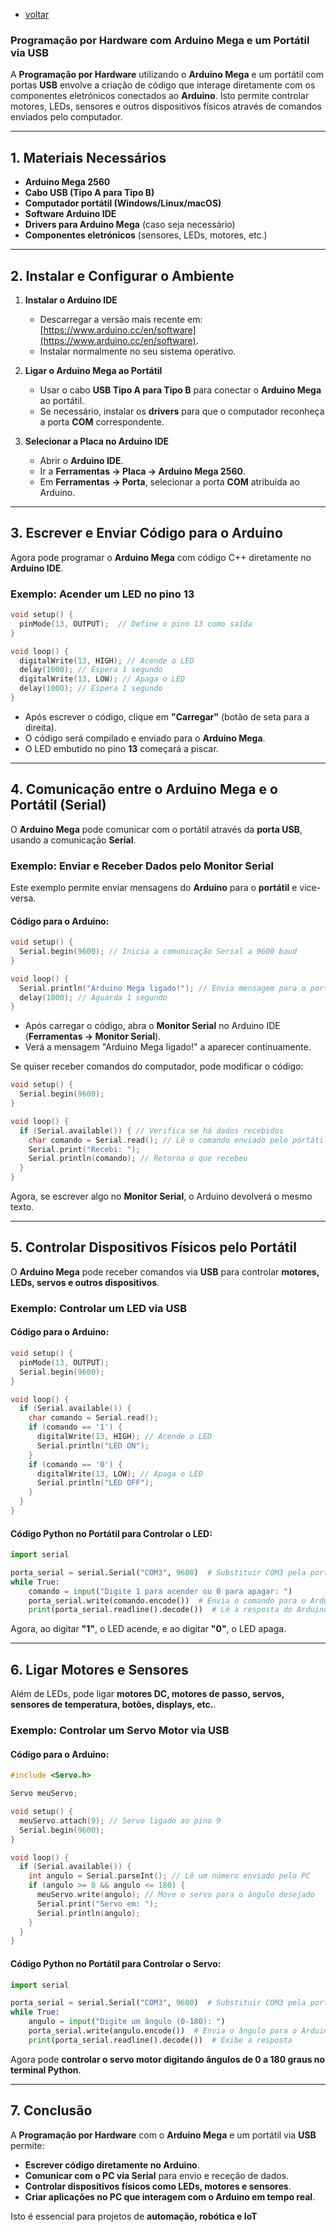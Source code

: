 - [voltar](https://github.com/0joseDark/minha-linguagem-programacao/blob/main/README.md)
### Programação por Hardware com Arduino Mega e um Portátil via USB

A **Programação por Hardware** utilizando o **Arduino Mega** e um portátil com portas **USB** envolve a criação de código que interage diretamente com os componentes eletrónicos conectados ao **Arduino**. Isto permite controlar motores, LEDs, sensores e outros dispositivos físicos através de comandos enviados pelo computador.

---

## 1. **Materiais Necessários**
- **Arduino Mega 2560**
- **Cabo USB (Tipo A para Tipo B)**
- **Computador portátil (Windows/Linux/macOS)**
- **Software Arduino IDE**
- **Drivers para Arduino Mega** (caso seja necessário)
- **Componentes eletrónicos** (sensores, LEDs, motores, etc.)

---

## 2. **Instalar e Configurar o Ambiente**
1. **Instalar o Arduino IDE**  
   - Descarregar a versão mais recente em: [https://www.arduino.cc/en/software](https://www.arduino.cc/en/software).
   - Instalar normalmente no seu sistema operativo.

2. **Ligar o Arduino Mega ao Portátil**
   - Usar o cabo **USB Tipo A para Tipo B** para conectar o **Arduino Mega** ao portátil.
   - Se necessário, instalar os **drivers** para que o computador reconheça a porta **COM** correspondente.

3. **Selecionar a Placa no Arduino IDE**
   - Abrir o **Arduino IDE**.
   - Ir a **Ferramentas → Placa → Arduino Mega 2560**.
   - Em **Ferramentas → Porta**, selecionar a porta **COM** atribuída ao Arduino.

---

## 3. **Escrever e Enviar Código para o Arduino**
Agora pode programar o **Arduino Mega** com código C++ diretamente no **Arduino IDE**.  

### Exemplo: Acender um LED no pino 13
```cpp
void setup() {
  pinMode(13, OUTPUT);  // Define o pino 13 como saída
}

void loop() {
  digitalWrite(13, HIGH); // Acende o LED
  delay(1000); // Espera 1 segundo
  digitalWrite(13, LOW); // Apaga o LED
  delay(1000); // Espera 1 segundo
}
```
- Após escrever o código, clique em **"Carregar"** (botão de seta para a direita).
- O código será compilado e enviado para o **Arduino Mega**.
- O LED embutido no pino **13** começará a piscar.

---

## 4. **Comunicação entre o Arduino Mega e o Portátil (Serial)**
O **Arduino Mega** pode comunicar com o portátil através da **porta USB**, usando a comunicação **Serial**.

### Exemplo: Enviar e Receber Dados pelo Monitor Serial
Este exemplo permite enviar mensagens do **Arduino** para o **portátil** e vice-versa.

#### Código para o Arduino:
```cpp
void setup() {
  Serial.begin(9600); // Inicia a comunicação Serial a 9600 baud
}

void loop() {
  Serial.println("Arduino Mega ligado!"); // Envia mensagem para o portátil
  delay(1000); // Aguarda 1 segundo
}
```
- Após carregar o código, abra o **Monitor Serial** no Arduino IDE (**Ferramentas → Monitor Serial**).
- Verá a mensagem "Arduino Mega ligado!" a aparecer continuamente.

Se quiser receber comandos do computador, pode modificar o código:
```cpp
void setup() {
  Serial.begin(9600);
}

void loop() {
  if (Serial.available()) { // Verifica se há dados recebidos
    char comando = Serial.read(); // Lê o comando enviado pelo portátil
    Serial.print("Recebi: ");
    Serial.println(comando); // Retorna o que recebeu
  }
}
```
Agora, se escrever algo no **Monitor Serial**, o Arduino devolverá o mesmo texto.

---

## 5. **Controlar Dispositivos Físicos pelo Portátil**
O **Arduino Mega** pode receber comandos via **USB** para controlar **motores, LEDs, servos e outros dispositivos**.

### Exemplo: Controlar um LED via USB
#### Código para o Arduino:
```cpp
void setup() {
  pinMode(13, OUTPUT);
  Serial.begin(9600);
}

void loop() {
  if (Serial.available()) {
    char comando = Serial.read();
    if (comando == '1') {
      digitalWrite(13, HIGH); // Acende o LED
      Serial.println("LED ON");
    }
    if (comando == '0') {
      digitalWrite(13, LOW); // Apaga o LED
      Serial.println("LED OFF");
    }
  }
}
```
#### Código Python no Portátil para Controlar o LED:
```python
import serial

porta_serial = serial.Serial("COM3", 9600)  # Substituir COM3 pela porta correta
while True:
    comando = input("Digite 1 para acender ou 0 para apagar: ")
    porta_serial.write(comando.encode())  # Envia o comando para o Arduino
    print(porta_serial.readline().decode())  # Lê a resposta do Arduino
```
Agora, ao digitar **"1"**, o LED acende, e ao digitar **"0"**, o LED apaga.

---

## 6. **Ligar Motores e Sensores**
Além de LEDs, pode ligar **motores DC, motores de passo, servos, sensores de temperatura, botões, displays, etc.**.

### Exemplo: Controlar um Servo Motor via USB
#### Código para o Arduino:
```cpp
#include <Servo.h>

Servo meuServo;

void setup() {
  meuServo.attach(9); // Servo ligado ao pino 9
  Serial.begin(9600);
}

void loop() {
  if (Serial.available()) {
    int angulo = Serial.parseInt(); // Lê um número enviado pelo PC
    if (angulo >= 0 && angulo <= 180) {
      meuServo.write(angulo); // Move o servo para o ângulo desejado
      Serial.print("Servo em: ");
      Serial.println(angulo);
    }
  }
}
```
#### Código Python no Portátil para Controlar o Servo:
```python
import serial

porta_serial = serial.Serial("COM3", 9600)  # Substituir COM3 pela porta correta
while True:
    angulo = input("Digite um ângulo (0-180): ")
    porta_serial.write(angulo.encode())  # Envia o ângulo para o Arduino
    print(porta_serial.readline().decode())  # Exibe a resposta
```
Agora pode **controlar o servo motor digitando ângulos de 0 a 180 graus no terminal Python**.

---

## 7. **Conclusão**
A **Programação por Hardware** com o **Arduino Mega** e um portátil via **USB** permite:
- **Escrever código diretamente no Arduino**.
- **Comunicar com o PC via Serial** para envio e receção de dados.
- **Controlar dispositivos físicos como LEDs, motores e sensores**.
- **Criar aplicações no PC que interagem com o Arduino em tempo real**.

Isto é essencial para projetos de **automação, robótica e IoT**

